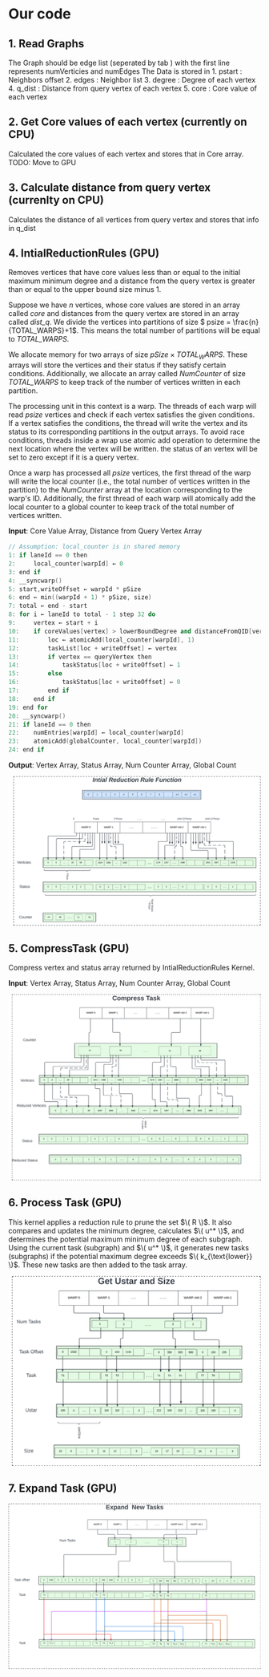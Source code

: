 # Our code 

## 1. Read Graphs
The Graph should be edge list (seperated by tab ) with the first line represents numVerticies and numEdges
    The Data is stored in 
        1. pstart : Neighbors offset
        2. edges : Neighbor list
        3. degree : Degree of each vertex 
        4. q_dist : Distance from query vertex of each vertex
        5. core : Core value of each vertex

## 2. Get Core values of each vertex (currently on CPU)
Calculated the core values of each vertex and stores that in Core array. 
TODO: Move to GPU

## 3. Calculate distance from query vertex (currenlty on CPU)
Calculates the distance of all vertices from query vertex and stores that info in q_dist

## 4. IntialReductionRules (GPU)
Removes vertices that have core values less than or equal to the initial maximum minimum degree and a distance from the query vertex is greater than or equal to the upper bound size minus 1.

Suppose we have $n$ vertices, whose core values are stored in an array called *core* and distances from the query vertex are stored in an array called *dist_q*. We divide the vertices into partitions of size $ psize = \frac{n}{TOTAL_WARPS}+1$. This means the total number of partitions will be equal to *TOTAL_WARPS*.

We allocate memory for two arrays of size $pSize \times TOTAL_WARPS$. These arrays will store the vertices and their status if they satisfy certain conditions. Additionally, we allocate an array called *NumCounter* of size *TOTAL_WARPS* to keep track of the number of vertices written in each partition.

The processing unit in this context is a warp. The threads of each warp will read *psize* vertices and check if each vertex satisfies the given conditions. If a vertex satisfies the conditions, the thread will write the vertex and its status to its corresponding partitions in the output arrays. To avoid race conditions, threads inside a wrap use atomic add operation to determine the next location where the vertex will be written. the status of an vertex will be set to zero except if it is a query vertex.

Once a warp has processed all *psize* vertices, the first thread of the warp will write the local counter (i.e., the total number of vertices written in the partition) to the *NumCounter* array at the location corresponding to the warp's ID. Additionally, the first thread of each warp will atomically add the local counter to a global counter to keep track of the total number of vertices written.

**Input**: Core Value Array, Distance from Query Vertex Array

```cpp
// Assumption: local_counter is in shared memory
1: if laneId == 0 then
2:     local_counter[warpId] ← 0
3: end if
4: __syncwarp()
5: start,writeOffset ← warpId * pSize
6: end ← min((warpId + 1) * pSize, size)
7: total ← end - start
8: for i ← laneId to total - 1 step 32 do
9:     vertex ← start + i
10:    if coreValues[vertex] > lowerBoundDegree and distanceFromQID[vertex] < (upperBoundSize - 1) then
11:        loc ← atomicAdd(local_counter[warpId], 1)
12:        taskList[loc + writeOffset] ← vertex
13:        if vertex == queryVertex then
14:            taskStatus[loc + writeOffset] ← 1
15:        else
16:            taskStatus[loc + writeOffset] ← 0
17:        end if
18:    end if
19: end for
20: __syncwarp()
21: if laneId == 0 then
22:    numEntries[warpId] ← local_counter[warpId]
23:    atomicAdd(globalCounter, local_counter[warpId])
24: end if
```

**Output**: Vertex Array, Status Array, Num Counter Array, Global Count

<img src="pics\Intial Reduction Rules.png"/>

## 5. CompressTask (GPU)
Compress vertex and status array returned by IntialReductionRules Kernel. 

**Input**: Vertex Array, Status Array, Num Counter Array, Global Count

<img src="pics/Compress Task.png"/>

## 6. Process Task (GPU)  
This kernel applies a reduction rule to prune the set $\( R \)$. It also compares and updates the minimum degree, calculates $\( u^* \)$, and determines the potential maximum minimum degree of each subgraph. Using the current task (subgraph) and $\( u^* \)$, it generates new tasks (subgraphs) if the potential maximum degree exceeds $\( k_{\text{lower}} \)$. These new tasks are then added to the task array.

<img src="pics/ustar and size.png"/>


## 7. Expand Task (GPU)

<img src="pics/Expand Task.png"/>
